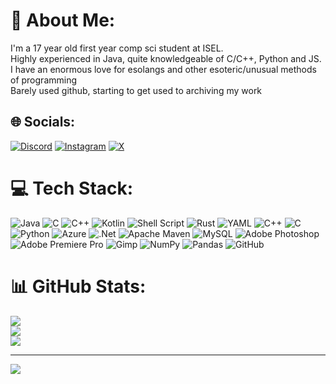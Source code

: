 # 💫 About Me:
I'm a 17 year old first year comp sci student at ISEL.<br>Highly experienced in Java, quite knowledgeable of C/C++, Python and JS.<br>I have an enormous love for esolangs and other esoteric/unusual methods of programming<br>Barely used github, starting to get used to archiving my work<br>


## 🌐 Socials:
[![Discord](https://img.shields.io/badge/Discord-%237289DA.svg?logo=discord&logoColor=white)](https://discord.gg/wellthatssad) [![Instagram](https://img.shields.io/badge/Instagram-%23E4405F.svg?logo=Instagram&logoColor=white)](https://instagram.com/0lhalvo) [![X](https://img.shields.io/badge/X-black.svg?logo=X&logoColor=white)](https://x.com/0lhalvo) 

# 💻 Tech Stack:
![Java](https://img.shields.io/badge/java-%23ED8B00.svg?style=flat&logo=openjdk&logoColor=white) ![C](https://img.shields.io/badge/c-%2300599C.svg?style=flat&logo=c&logoColor=white) ![C++](https://img.shields.io/badge/c++-%2300599C.svg?style=flat&logo=c%2B%2B&logoColor=white) ![Kotlin](https://img.shields.io/badge/kotlin-%237F52FF.svg?style=flat&logo=kotlin&logoColor=white) ![Shell Script](https://img.shields.io/badge/shell_script-%23121011.svg?style=flat&logo=gnu-bash&logoColor=white) ![Rust](https://img.shields.io/badge/rust-%23000000.svg?style=flat&logo=rust&logoColor=white) ![YAML](https://img.shields.io/badge/yaml-%23ffffff.svg?style=flat&logo=yaml&logoColor=151515) ![C++](https://img.shields.io/badge/c++-%2300599C.svg?style=flat&logo=c%2B%2B&logoColor=white) ![C](https://img.shields.io/badge/c-%2300599C.svg?style=flat&logo=c&logoColor=white) ![Python](https://img.shields.io/badge/python-3670A0?style=flat&logo=python&logoColor=ffdd54) ![Azure](https://img.shields.io/badge/azure-%230072C6.svg?style=flat&logo=microsoftazure&logoColor=white) ![.Net](https://img.shields.io/badge/.NET-5C2D91?style=flat&logo=.net&logoColor=white) ![Apache Maven](https://img.shields.io/badge/Apache%20Maven-C71A36?style=flat&logo=Apache%20Maven&logoColor=white) ![MySQL](https://img.shields.io/badge/mysql-4479A1.svg?style=flat&logo=mysql&logoColor=white) ![Adobe Photoshop](https://img.shields.io/badge/adobe%20photoshop-%2331A8FF.svg?style=flat&logo=adobe%20photoshop&logoColor=white) ![Adobe Premiere Pro](https://img.shields.io/badge/Adobe%20Premiere%20Pro-9999FF.svg?style=flat&logo=Adobe%20Premiere%20Pro&logoColor=white) ![Gimp](https://img.shields.io/badge/Gimp-657D8B?style=flat&logo=gimp&logoColor=FFFFFF) ![NumPy](https://img.shields.io/badge/numpy-%23013243.svg?style=flat&logo=numpy&logoColor=white) ![Pandas](https://img.shields.io/badge/pandas-%23150458.svg?style=flat&logo=pandas&logoColor=white) ![GitHub](https://img.shields.io/badge/github-%23121011.svg?style=flat&logo=github&logoColor=white)
# 📊 GitHub Stats:
![](https://github-readme-stats.vercel.app/api?username=Olhalvo&theme=ocean_dark&hide_border=false&include_all_commits=true&count_private=true)<br/>
![](https://github-readme-streak-stats.herokuapp.com/?user=Olhalvo&theme=ocean_dark&hide_border=false)<br/>
![](https://github-readme-stats.vercel.app/api/top-langs/?username=Olhalvo&theme=ocean_dark&hide_border=false&include_all_commits=true&count_private=true&layout=compact)

---
[![](https://visitcount.itsvg.in/api?id=Olhalvo&icon=7&color=7)](https://visitcount.itsvg.in)

<!-- Proudly created with GPRM ( https://gprm.itsvg.in ) -->